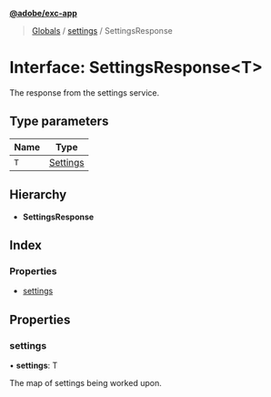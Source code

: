 **[@adobe/exc-app](../README.md)**

> [Globals](../README.md) / [settings](../modules/settings.md) / SettingsResponse

# Interface: SettingsResponse<T\>

The response from the settings service.

## Type parameters

Name | Type |
------ | ------ |
`T` | [Settings](settings.settings-1.md) |

## Hierarchy

* **SettingsResponse**

## Index

### Properties

* [settings](settings.settingsresponse.md#settings)

## Properties

### settings

•  **settings**: T

The map of settings being worked upon.
